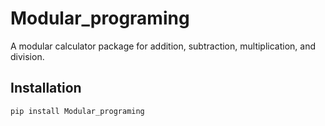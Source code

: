 # Modular_programing

A modular calculator package for addition, subtraction, multiplication, and division.

## Installation

```bash
pip install Modular_programing

